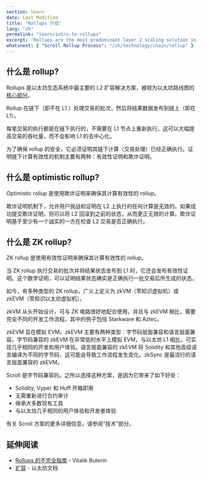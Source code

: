 ```yaml
---
section: learn
date: Last Modified
title: "Rollups 介绍"
lang: "zh"
permalink: "learn/intro-to-rollups"
excerpt: "Rollups are the most predominant layer 2 scaling solution in the Ethereum ecosystem."
whatsnext: { "Scroll Rollup Process": "/zh/technology/chain/rollup" }
---
```


## 什么是 rollup?

Rollups 是以太坊生态系统中最主要的 L2 扩容解决方案，被视为以太坊路线图的 [核心部分](https://ethereum-magicians.org/t/a-rollup-centric-ethereum-roadmap/4698)。

Rollup 在链下（即不在 L1 ）处理交易的批次，然后将结果数据发布到链上（即在 L1）。

每笔交易的执行都是在链下执行的，不需要在 L1 节点上重新执行。这可以大幅提高交易的吞吐量，而不会影响 L1 的去中心化。

为了确保 rollup 的安全，它必须证明其链下计算（交易处理）已经正确执行。证明链下计算有效性的机制主要有两种：有效性证明和欺诈证明。

## 什么是 optimistic rollup?

Optimistic rollup 是使用欺诈证明来确保其计算有效性的 rollup。

欺诈证明机制下，允许用户挑战和证明在 L2 上执行的任何计算是无效的。如果成功提交欺诈证明，则可以将 L2 回滚到之前的状态，从而更正无效的计算。欺诈证明基于至少有一个诚实的一方在检查 L2 交易是否正确执行。

## 什么是 ZK rollup?

ZK rollup 是使用有效性证明来确保其计算有效性的 rollup。

当 ZK rollup 执行交易的批次并将结果状态发布到 L1 时，它还会发布有效性证明。这个数学证明，可以证明结果状态确实是正确执行一批交易后所生成的状态。

如今，有多种类型的 ZK rollup，广义上定义为 zkVM（零知识虚拟机）或 zkEVM（零知识以太坊虚拟机）。

zkVM 从头开始设计，可与 ZK 电路很好地配合使用，并且与 zkEVM 相比，需要完全不同的开发工作流程。其中的例子包括 Starkware 和 Aztec。

zkEVM 旨在模拟 EVM。zkEVM 主要有两种类型：字节码层面兼容和语言层面兼容。字节码兼容的 zkEVM 在非常低的水平上模拟 EVM，与以太坊 L1 相比，可实现几乎相同的开发和用户体验。语言层面兼容的 zkEVM 将 Solidity 和其他高级语言编译为不同的字节码，这可能会导致工作流程发生变化。zkSync 是最流行的语言层面兼容的 zkEVM。

Scroll 是字节码兼容的。之所以选择这种方案，是因为它带来了如下好处：

- Solidity, Vyper 和 Huff 开箱即用
- 无需重新进行合约审计
- 继承大多数现有工具
- 与以太坊几乎相同的用户体验和开发者体验

有关 Scroll 方案的更多详细信息，请参阅“技术”部分。

## 延伸阅读

- [Rollups 的不完全指南](https://vitalik.ca/general/2021/01/05/rollup.html) - Vitalik Buterin
- [扩容](https://ethereum.org/en/developers/docs/scaling/) - 以太坊文档
